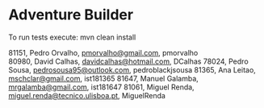 # Adventure Builder

To run tests execute: mvn clean install

81151, Pedro Orvalho, pmorvalho@gmail.com, pmorvalho  
80980, David Calhas, davidcalhas@hotmail.com, DCalhas
78024, Pedro Sousa, pedrosousa95@outlook.com, pedroblackjsousa
81365, Ana Leitao, mschclar@gmail.com, ist181365
81647, Manuel Galamba, mrgalamba@gmail.com, ist181647
81061, Miguel Renda, miguel.renda@tecnico.ulisboa.pt, MiguelRenda
